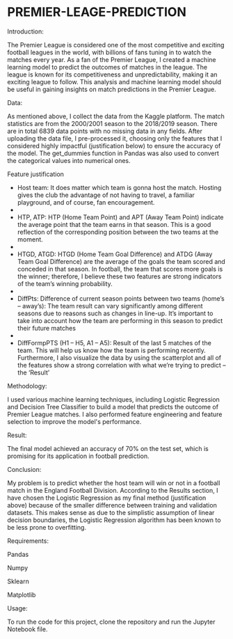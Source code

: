 # PREMIER-LEAGE-PREDICTION

Introduction:

The Premier League is considered one of the most competitive and exciting football leagues in the world, with billions of fans tuning in to watch the matches every year. As a fan of the Premier League, I created a machine learning model to predict the outcomes of matches in the league. The league is known for its competitiveness and unpredictability, making it an exciting league to follow. This analysis and machine learning model should be useful in gaining insights on match predictions in the Premier League.

Data:

As mentioned above, I collect the data from the Kaggle platform. The match statistics are from the 2000/2001 season to the 2018/2019 season. There are in total 6839 data points with no missing data in any fields. After uploading the data file, I pre-processed it, choosing only the features that
I considered highly impactful (justification below) to ensure the accuracy of the model. The get_dummies function in Pandas was also used to convert the categorical values into numerical ones.

Feature justification
- Host team: It does matter which team is gonna host the match. Hosting gives the club the advantage of not having to travel, a familiar playground, and of course, fan encouragement.
- 
- HTP, ATP: HTP (Home Team Point) and APT (Away Team Point) indicate the average point that the team earns in that season. This is a good reflection of the corresponding position between the two teams at the moment.
- 
- HTGD, ATGD: HTGD (Home Team Goal Difference) and ATDG (Away Team Goal Difference) are the average of the goals the team scored and conceded in that season. In football, the team that scores more goals is the winner; therefore, I believe these two features are strong indicators of the team’s winning probability.
- 
- DiffPts: Difference of current season points between two teams (home’s – away’s): The team result can vary significantly among different seasons due to reasons such as changes in line-up. It’s important to take into account how the team are performing in this season to predict their future matches
- 
- DiffFormpPTS (H1 – H5, A1 – A5): Result of the last 5 matches of the team. This will help us know how the team is performing recently. Furthermore, I also visualize the data by using the scatterplot and all of the features show a strong correlation with what we’re trying to predict – the ‘Result’


Methodology:

I used various machine learning techniques, including Logistic Regression and Decision Tree Classifier to build a model that predicts the outcome of Premier League matches. I also performed feature engineering and feature selection to improve the model's performance.

Result:

The final model achieved an accuracy of 70% on the test set, which is promising for its application in football prediction.

Conclusion:

My problem is to predict whether the host team will win or not in a football match in the England Football Division. According to the Results section, I have chosen the Logistic Regression as my final method (justification above) because of the smaller difference between training and validation datasets. This makes sense as due to the simplistic assumption of linear decision boundaries, the Logistic Regression algorithm has been known to be less prone to overfitting. 

Requirements:

Pandas

Numpy

Sklearn

Matplotlib

Usage:

To run the code for this project, clone the repository and run the Jupyter Notebook file.

